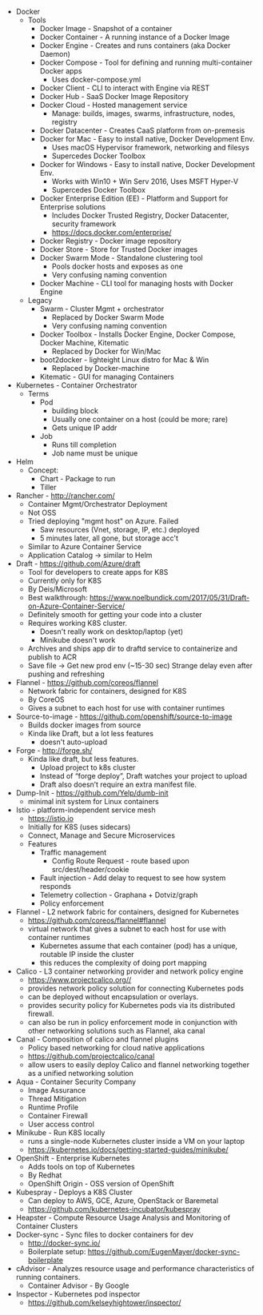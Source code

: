 * Docker
    * Tools
        * Docker Image - Snapshot of a container
        * Docker Container - A running instance of a Docker Image
        * Docker Engine - Creates and runs containers (aka Docker Daemon)
        * Docker Compose - Tool for defining and running multi-container Docker apps
            * Uses docker-compose.yml
        * Docker Client - CLI to interact with Engine via REST
        * Docker Hub - SaaS Docker Image Repository
        * Docker Cloud - Hosted management service
            * Manage: builds, images, swarms, infrastructure, nodes, registry
        * Docker Datacenter - Creates CaaS platform from on-premesis
        * Docker for Mac - Easy to install native, Docker Development Env.
            * Uses macOS Hypervisor framework, networking and filesys
            * Supercedes Docker Toolbox
        * Docker for Windows - Easy to install native, Docker Development Env.
            * Works with Win10 + Win Serv 2016, Uses MSFT Hyper-V
            * Supercedes Docker Toolbox
        * Docker Enterprise Edition (EE) - Platform and Support for Enterprise solutions
            * Includes Docker Trusted Registry, Docker Datacenter, security framework
            * https://docs.docker.com/enterprise/
        * Docker Registry - Docker image repository
        * Docker Store - Store for Trusted Docker images
        * Docker Swarm Mode - Standalone clustering tool
            * Pools docker hosts and exposes as one
            * Very confusing naming convention
        * Docker Machine - CLI tool for managing hosts with Docker Engine
    * Legacy
        * Swarm - Cluster Mgmt + orchestrator
            * Replaced by Docker Swarm Mode
            * Very confusing naming convention
        * Docker Toolbox - Installs Docker Engine, Docker Compose, Docker Machine, Kitematic 
            * Replaced by Docker for Win/Mac
        * boot2docker - lighteight Linux distro for Mac & Win
            * Replaced by Docker-machine
        * Kitematic - GUI for managing Containers
* Kubernetes - Container Orchestrator
    * Terms
        * Pod
            * building block
            * Usually one container on a host (could be more; rare)
            * Gets unique IP addr
        * Job
            * Runs till completion
            * Job name must be unique
* Helm
    * Concept:
        * Chart - Package to run
        * Tiller
* Rancher - http://rancher.com/
    * Container Mgmt/Orchestrator Deployment
	* Not OSS
	* Tried deploying "mgmt host" on Azure.  Failed
        * Saw resources (Vnet, storage, IP, etc.) deployed
        * 5 minutes later, all gone, but storage acc't
    * Similar to Azure Container Service
    * Application Catalog -> similar to Helm
* Draft - https://github.com/Azure/draft
    * Tool for developers to create apps for K8S
    * Currently only for K8S
    * By Deis/Microsoft
	* Best walkthrough: https://www.noelbundick.com/2017/05/31/Draft-on-Azure-Container-Service/
	* Definitely smooth for getting your code into a cluster
	* Requires working K8S cluster.
        * Doesn't really work on desktop/laptop (yet)
        * Minikube doesn't work
	* Archives and ships app dir to draftd service to containerize and publish to ACR
    * Save file -> Get new prod env (~15-30 sec) Strange delay even after pushing and refreshing
* Flannel - https://github.com/coreos/flannel
    * Network fabric for containers, designed for K8S
    * By CoreOS
    * Gives a subnet to each host for use with container runtimes
* Source-to-image - https://github.com/openshift/source-to-image
	* Builds docker images from source
    * Kinda like Draft, but a lot less features
        * doesn't auto-upload
* Forge - http://forge.sh/
    * Kinda like draft, but less features.
		* Upload project to k8s cluster
		* Instead of “forge deploy”, Draft watches your project to upload
        * Draft also doesn’t require an extra manifest file.
* Dump-Init - https://github.com/Yelp/dumb-init
    * minimal init system for Linux containers
* Istio - platform-independent service mesh
    * https://istio.io
    * Initially for K8S (uses sidecars)
    * Connect, Manage and Secure Microservices
    * Features
        * Traffic management
            * Config Route Request - route based upon src/dest/header/cookie
        * Fault injection - Add delay to request to see how system responds
        * Telemetry collection - Graphana + Dotviz/graph
        * Policy enforcement
* Flannel - L2 network fabric for containers, designed for Kubernetes
    * https://github.com/coreos/flannel#flannel
    * virtual network that gives a subnet to each host for use with container runtimes
        * Kubernetes assume that each container (pod) has a unique, routable IP inside the cluster
        * this reduces the complexity of doing port mapping
* Calico - L3 container networking provider and network policy engine
    * https://www.projectcalico.org//
    * provides network policy solution for connecting Kubernetes pods
    * can be deployed without encapsulation or overlays. 
    * provides security policy for Kubernetes pods via its distributed firewall.
    * can also be run in policy enforcement mode in conjunction with other networking solutions such as Flannel, aka canal
* Canal - Composition of calico and flannel plugins
    * Policy based networking for cloud native applications
    * https://github.com/projectcalico/canal
    * allow users to easily deploy Calico and flannel networking together as a unified networking solution
* Aqua - Container Security Company
    * Image Assurance
    * Thread Mitigation
    * Runtime Profile
    * Container Firewall
    * User access control
* Minikube - Run K8S locally
    * runs a single-node Kubernetes cluster inside a VM on your laptop
    * https://kubernetes.io/docs/getting-started-guides/minikube/
* OpenShift - Enterprise Kubernetes
    * Adds tools on top of Kubernetes
    * By Redhat
    * OpenShift Origin - OSS version of OpenShift
* Kubespray - Deploys a K8S Cluster
    * Can deploy to AWS, GCE, Azure, OpenStack or Baremetal
    * https://github.com/kubernetes-incubator/kubespray
* Heapster - Compute Resource Usage Analysis and Monitoring of Container Clusters
* Docker-sync - Sync files to docker containers for dev
    * http://docker-sync.io/
    * Boilerplate setup:  https://github.com/EugenMayer/docker-sync-boilerplate
* cAdvisor - Analyzes resource usage and performance characteristics of running containers.
    * Container Advisor - By Google
* Inspector - Kubernetes pod inspector
    * https://github.com/kelseyhightower/inspector/